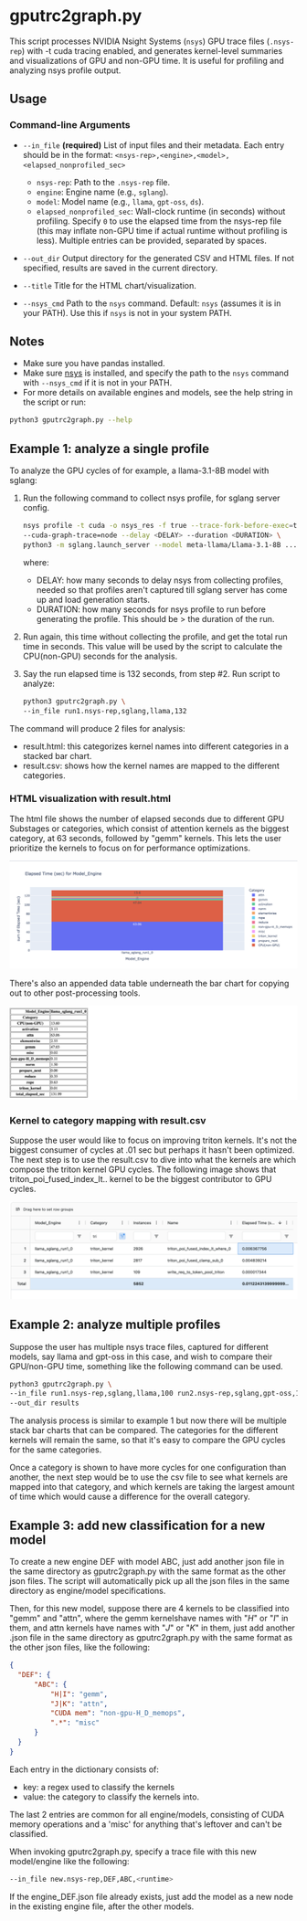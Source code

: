# gputrc2graph.py

This script processes NVIDIA Nsight Systems (`nsys`) GPU trace files
(`.nsys-rep`) with -t cuda tracing enabled, and generates kernel-level
summaries and visualizations of GPU and non-GPU time. It is useful for
profiling and analyzing nsys profile output.

## Usage

### Command-line Arguments

- `--in_file`
  **(required)**
  List of input files and their metadata. Each entry should be in the format:
  `<nsys-rep>,<engine>,<model>,<elapsed_nonprofiled_sec>`
  - `nsys-rep`: Path to the `.nsys-rep` file.
  - `engine`: Engine name (e.g., `sglang`).
  - `model`: Model name (e.g., `llama`, `gpt-oss`, `ds`).
  - `elapsed_nonprofiled_sec`: Wall-clock runtime (in seconds) without
    profiling. Specify `0` to use the elapsed time from the nsys-rep file
    (this may inflate non-GPU time if actual runtime without profiling is
    less). Multiple entries can be provided, separated by spaces.

- `--out_dir`
  Output directory for the generated CSV and HTML files.
  If not specified, results are saved in the current directory.

- `--title`
  Title for the HTML chart/visualization.

- `--nsys_cmd`
  Path to the `nsys` command.
  Default: `nsys` (assumes it is in your PATH).
  Use this if `nsys` is not in your system PATH.

## Notes

- Make sure you have pandas installed.
- Make sure [nsys](https://developer.nvidia.com/nsight-systems/get-started) is
installed, and specify the path to the `nsys` command with `--nsys_cmd` if it
 is not in your PATH.
- For more details on available engines and models, see the help string in
  the script or run:

```bash
python3 gputrc2graph.py --help
```

## Example 1: analyze a single profile

To analyze the GPU cycles of for example, a llama-3.1-8B model with sglang:

1. Run the following command to collect nsys profile, for sglang server config.

   ```bash
   nsys profile -t cuda -o nsys_res -f true --trace-fork-before-exec=true \
   --cuda-graph-trace=node --delay <DELAY> --duration <DURATION> \
   python3 -m sglang.launch_server --model meta-llama/Llama-3.1-8B ...
   ```

   where:

   - DELAY: how many seconds to delay nsys from collecting profiles, needed so
     that profiles aren't captured till sglang server has come up and load
     generation starts.
   - DURATION: how many seconds for nsys profile to run before generating the
     profile. This should be > the duration of the run.

2. Run again, this time without collecting the profile, and get the total run
   time in seconds. This value will be used by the script to calculate the
   CPU(non-GPU) seconds for the analysis.

3. Say the run elapsed time is 132 seconds, from step #2. Run script to
   analyze:

   ```bash
   python3 gputrc2graph.py \
   --in_file run1.nsys-rep,sglang,llama,132
   ```

The command will produce 2 files for analysis:

- result.html: this categorizes kernel names into different categories in a
  stacked bar chart.
- result.csv: shows how the kernel names are mapped to the different
  categories.

### HTML visualization with result.html

The html file shows the number of elapsed seconds due to different GPU
Substages or categories, which consist of attention kernels as the biggest
category, at 63 seconds, followed by "gemm" kernels. This lets the user
prioritize the kernels to focus on for performance optimizations.

![Example GPU Trace Visualization](images/html.png)

There's also an appended data table underneath the bar chart for copying out to
 other post-processing tools.

![Example GPU Trace Visualization Table](images/html_tbl.png)

### Kernel to category mapping with result.csv

Suppose the user would like to focus on improving triton kernels. It's not the
biggest consumer of cycles at .01 sec but perhaps it hasn't been optimized.
The next step is to use the result.csv to dive into what the kernels are which
compose the triton kernel GPU cycles. The following image shows that
triton_poi_fused_index_lt.. kernel to be the biggest contributor to GPU cycles.

![Example GPU Trace csv](images/csv.png)

## Example 2: analyze multiple profiles

Suppose the user has multiple nsys trace files, captured for different models,
say llama and gpt-oss in this case, and wish to compare their GPU/non-GPU
time, something like the following command can be used.

```bash
python3 gputrc2graph.py \
--in_file run1.nsys-rep,sglang,llama,100 run2.nsys-rep,sglang,gpt-oss,102 \
--out_dir results
```

The analysis process is similar to example 1 but now there will be multiple
stack bar charts that can be compared.  The categories for the different
kernels will remain the same, so that it's easy to compare the GPU cycles for
the same categories.

Once a category is shown to have more cycles for one configuration than
another, the next step would be to use the csv file to see what kernels are
mapped into that category, and which kernels are taking the largest amount of
time which would cause a difference for the overall category.

## Example 3: add new classification for a new model

To create a new engine DEF with model ABC, just add another json file in the same directory as
gputrc2graph.py with the same format as the other json files. The script will automatically pick up all the json files in the same directory as engine/model specifications.

Then, for this new model, suppose there are 4 kernels to be classified into
"gemm" and "attn", where the gemm kernelshave names with "*H*" or "*I*" in
them, and attn kernels have names with "*J*" or "*K*" in them, just add another
 .json file in the same directory as gputrc2graph.py with the same format as
 the other json files, like the following:

```json
{
  "DEF": {
      "ABC": {
          "H|I": "gemm",
          "J|K": "attn",
          "CUDA mem": "non-gpu-H_D_memops",
          ".*": "misc"
      }
  }
}
```

Each entry in the dictionary consists of:

- key: a regex used to classify the kernels
- value: the category to classify the kernels into.

The last 2 entries are common for all engine/models, consisting of CUDA memory
operations and a 'misc' for anything that's leftover and can't be classified.

When invoking gputrc2graph.py, specify a trace file with this new model/engine
like the following:

```bash
--in_file new.nsys-rep,DEF,ABC,<runtime>
```

If the engine_DEF.json file already exists, just add the model as a new node in
 the existing engine file, after the other models.
